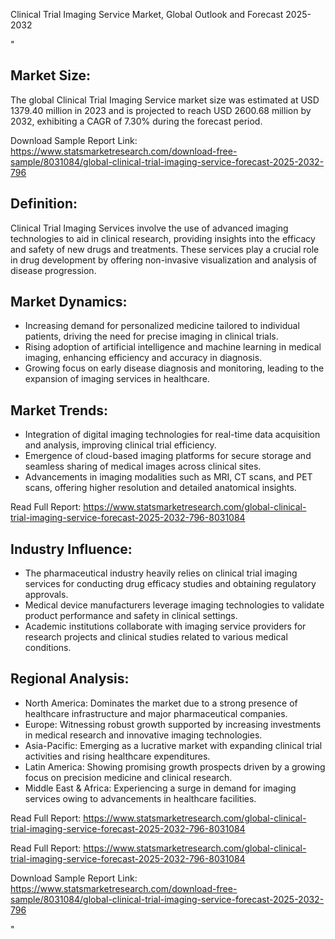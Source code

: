 Clinical Trial Imaging Service Market, Global Outlook and Forecast 2025-2032

"<html>
<body>

<h2>Market Size:</h2>
<p>The global Clinical Trial Imaging Service market size was estimated at USD 1379.40 million in 2023 and is projected to reach USD 2600.68 million by 2032, exhibiting a CAGR of 7.30% during the forecast period.</p>
<p>Download Sample Report Link: <a href='https://www.statsmarketresearch.com/download-free-sample/8031084/global-clinical-trial-imaging-service-forecast-2025-2032-796'>https://www.statsmarketresearch.com/download-free-sample/8031084/global-clinical-trial-imaging-service-forecast-2025-2032-796</a></p>

<h2>Definition:</h2>
<p>Clinical Trial Imaging Services involve the use of advanced imaging technologies to aid in clinical research, providing insights into the efficacy and safety of new drugs and treatments. These services play a crucial role in drug development by offering non-invasive visualization and analysis of disease progression.</p>

<h2>Market Dynamics:</h2>
<ul>
  <li>Increasing demand for personalized medicine tailored to individual patients, driving the need for precise imaging in clinical trials.</li>
  <li>Rising adoption of artificial intelligence and machine learning in medical imaging, enhancing efficiency and accuracy in diagnosis.</li>
  <li>Growing focus on early disease diagnosis and monitoring, leading to the expansion of imaging services in healthcare.</li>
</ul>

<h2>Market Trends:</h2>
<ul>
  <li>Integration of digital imaging technologies for real-time data acquisition and analysis, improving clinical trial efficiency.</li>
  <li>Emergence of cloud-based imaging platforms for secure storage and seamless sharing of medical images across clinical sites.</li>
  <li>Advancements in imaging modalities such as MRI, CT scans, and PET scans, offering higher resolution and detailed anatomical insights.</li>
</ul>
<p>Read Full Report: <a href='https://www.statsmarketresearch.com/global-clinical-trial-imaging-service-forecast-2025-2032-796-8031084'>https://www.statsmarketresearch.com/global-clinical-trial-imaging-service-forecast-2025-2032-796-8031084</a></p>

<h2>Industry Influence:</h2>
<ul>
  <li>The pharmaceutical industry heavily relies on clinical trial imaging services for conducting drug efficacy studies and obtaining regulatory approvals.</li>
  <li>Medical device manufacturers leverage imaging technologies to validate product performance and safety in clinical settings.</li>
  <li>Academic institutions collaborate with imaging service providers for research projects and clinical studies related to various medical conditions.</li>
</ul>

<h2>Regional Analysis:</h2>
<ul>
  <li>North America: Dominates the market due to a strong presence of healthcare infrastructure and major pharmaceutical companies.</li>
  <li>Europe: Witnessing robust growth supported by increasing investments in medical research and innovative imaging technologies.</li>
  <li>Asia-Pacific: Emerging as a lucrative market with expanding clinical trial activities and rising healthcare expenditures.</li>
  <li>Latin America: Showing promising growth prospects driven by a growing focus on precision medicine and clinical research.</li>
  <li>Middle East & Africa: Experiencing a surge in demand for imaging services owing to advancements in healthcare facilities.</li>
</ul>
<p>Read Full Report: <a href='https://www.statsmarketresearch.com/global-clinical-trial-imaging-service-forecast-2025-2032-796-8031084'>https://www.statsmarketresearch.com/global-clinical-trial-imaging-service-forecast-2025-2032-796-8031084</a></p>

<p>Read Full Report: <a href='https://www.statsmarketresearch.com/global-clinical-trial-imaging-service-forecast-2025-2032-796-8031084'>https://www.statsmarketresearch.com/global-clinical-trial-imaging-service-forecast-2025-2032-796-8031084</a></p>
<p>Download Sample Report Link: <a href='https://www.statsmarketresearch.com/download-free-sample/8031084/global-clinical-trial-imaging-service-forecast-2025-2032-796'>https://www.statsmarketresearch.com/download-free-sample/8031084/global-clinical-trial-imaging-service-forecast-2025-2032-796</a></p>

</body>
</html>"
